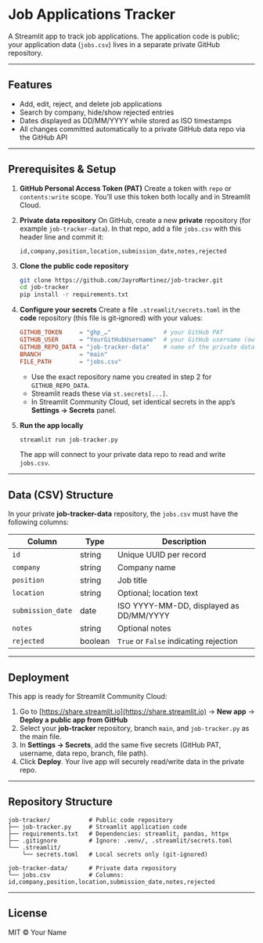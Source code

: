 # Job Applications Tracker

A Streamlit app to track job applications. The application code is public; your application data (`jobs.csv`) lives in a separate private GitHub repository.

---

## Features

* Add, edit, reject, and delete job applications
* Search by company, hide/show rejected entries
* Dates displayed as DD/MM/YYYY while stored as ISO timestamps
* All changes committed automatically to a private GitHub data repo via the GitHub API

---

## Prerequisites & Setup

1. **GitHub Personal Access Token (PAT)**
   Create a token with `repo` or `contents:write` scope. You’ll use this token both locally and in Streamlit Cloud.

2. **Private data repository**
   On GitHub, create a new **private** repository (for example `job-tracker-data`). In that repo, add a file `jobs.csv` with this header line and commit it:

   ```csv
   id,company,position,location,submission_date,notes,rejected
   ```

3. **Clone the public code repository**

   ```bash
   git clone https://github.com/JayroMartinez/job-tracker.git
   cd job-tracker
   pip install -r requirements.txt
   ```

4. **Configure your secrets**
   Create a file `.streamlit/secrets.toml` in the **code** repository (this file is git‑ignored) with your values:

   ```toml
   GITHUB_TOKEN     = "ghp_…"               # your GitHub PAT
   GITHUB_USER      = "YourGitHubUsername"  # your GitHub username (owner of the data repo)
   GITHUB_REPO_DATA = "job-tracker-data"    # name of the private data repo you just created
   BRANCH           = "main"
   FILE_PATH        = "jobs.csv"
   ```
   * Use the exact repository name you created in step 2 for `GITHUB_REPO_DATA`.
   * Streamlit reads these via `st.secrets[...]`.
   * In Streamlit Community Cloud, set identical secrets in the app’s **Settings → Secrets** panel.

5. **Run the app locally**

   ```bash
   streamlit run job-tracker.py
   ```

   The app will connect to your private data repo to read and write `jobs.csv`.

---

## Data (CSV) Structure

In your private **job-tracker-data** repository, the `jobs.csv` must have the following columns:

| Column            | Type    | Description                             |
| ----------------- | ------- | --------------------------------------- |
| `id`              | string  | Unique UUID per record                  |
| `company`         | string  | Company name                            |
| `position`        | string  | Job title                               |
| `location`        | string  | Optional; location text                 |
| `submission_date` | date    | ISO YYYY-MM-DD, displayed as DD/MM/YYYY |
| `notes`           | string  | Optional notes                          |
| `rejected`        | boolean | `True` or `False` indicating rejection  |

---

## Deployment

This app is ready for Streamlit Community Cloud:

1. Go to [https://share.streamlit.io](https://share.streamlit.io) → **New app** → **Deploy a public app from GitHub**
2. Select your **job-tracker** repository, branch `main`, and `job-tracker.py` as the main file.
3. In **Settings → Secrets**, add the same five secrets (GitHub PAT, username, data repo, branch, file path).
4. Click **Deploy**. Your live app will securely read/write data in the private repo.

---

## Repository Structure

```
job-tracker/           # Public code repository
├── job-tracker.py     # Streamlit application code
├── requirements.txt   # Dependencies: streamlit, pandas, httpx
├── .gitignore         # Ignore: .venv/, .streamlit/secrets.toml
└── .streamlit/
    └── secrets.toml   # Local secrets only (git‑ignored)

job-tracker-data/      # Private data repository
└── jobs.csv           # Columns: id,company,position,location,submission_date,notes,rejected
```

---

## License

MIT © Your Name
